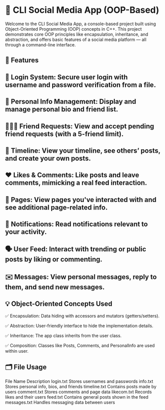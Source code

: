 # 🧵 CLI Social Media App (OOP-Based)
Welcome to the CLI Social Media App, a console-based project built using Object-Oriented Programming (OOP) concepts in C++. This project demonstrates core OOP principles like encapsulation, inheritance, and abstraction, and offers basic features of a social media platform — all through a command-line interface.

## 📌 Features
## 🔐 Login System: Secure user login with username and password verification from a file.

## 👤 Personal Info Management: Display and manage personal bio and friend list.

## 🧑‍🤝‍🧑 Friend Requests: View and accept pending friend requests (with a 5-friend limit).

## 📰 Timeline: View your timeline, see others’ posts, and create your own posts.

## ❤️ Likes & Comments: Like posts and leave comments, mimicking a real feed interaction.

## 📄 Pages: View pages you've interacted with and see additional page-related info.

## 🔔 Notifications: Read notifications relevant to your activity.

## 🗣️ User Feed: Interact with trending or public posts by liking or commenting.

## ✉️ Messages: View personal messages, reply to them, and send new messages.

## 💡 Object-Oriented Concepts Used
✅ Encapsulation: Data hiding with accessors and mutators (getters/setters).

✅ Abstraction: User-friendly interface to hide the implementation details.

✅ Inheritance: The app class inherits from the user class.

✅ Composition: Classes like Posts, Comments, and PersonalInfo are used within user.

## 🗂️ File Usage
File Name	Description
login.txt	Stores usernames and passwords
info.txt	Stores personal info, bios, and friends
timeline.txt	Contains posts made by users
comment.txt	Stores comments and page data
likecom.txt	Records likes and their users
feed.txt	Contains general posts shown in the feed
messages.txt	Handles messaging data between users
